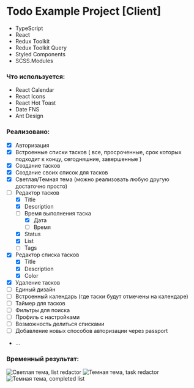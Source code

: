 # Todo Example Project [Client]


- TypeScript
- React
- Redux Toolkit
- Redux Toolkit Query
- Styled Components
- SCSS.Modules


### Что используется:

- React Calendar
- React Icons
- React Hot Toast
- Date FNS
- Ant Design

### Реализовано:
- [X] Авторизация
- [X] Встроенные списки тасков
  ( все, просроченные, срок которых подходит к концу, сегодняшние, завершенные )
- [X] Создание тасков
- [X] Создание своих список для тасков
- [X] Светлая/Темная тема (можно реализовать любую другую достаточно просто)
- [ ] Редактор тасков 
  - [X] Title
  - [X] Description
  - [ ] Время выполнения таска
    - [X] Дата
    - [ ] Время
  - [X] Status
  - [X] List
  - [ ] Tags
- [X] Редактор списка тасков
  - [X] Title
  - [X] Description
  - [X] Color
- [X] Удаление тасков
- [ ] Единый дизайн
- [ ] Встроенный календарь (где таски будут отмечены на календаре)
- [ ] Таймер для тасков
- [ ] Фильтры для поиска
- [ ] Профиль с настройками
- [ ] Возможность делиться списками
- [ ] Добавление новых способов авторизации через passport
- ...

### Временный результат:
![Светлая тема, list redactor](https://sun9-48.userapi.com/impg/C5f6D_FZcRJ4kYAiBKMNjqDC8d5qDkI8q1lZOQ/6HQl9rIVNhk.jpg?size=1290x976&quality=95&sign=7ab588eba512e224e1817c6516304634&type=album)
![Темная тема, task redactor](https://sun9-71.userapi.com/impg/fy-w1yEsWIo4LhGlPUB8GScrp4YakDRw93ct-g/LKR5c6gfG4g.jpg?size=1270x976&quality=95&sign=bade99fcc3ca5ea039b0d0a7b32395d4&type=album)
![Темная тема, completed list](https://sun1-55.userapi.com/impg/BiJL1SY7kJKFEz-FseV_uGtb2UajewxRDOB2pw/qGLb5dA1PUU.jpg?size=1258x971&quality=95&sign=ebc2498e2116144cda3cc08cf899febe&type=album)